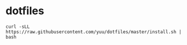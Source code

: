 # dotfiles

``` shell
curl -sLL https://raw.githubusercontent.com/yuu/dotfiles/master/install.sh | bash
```

